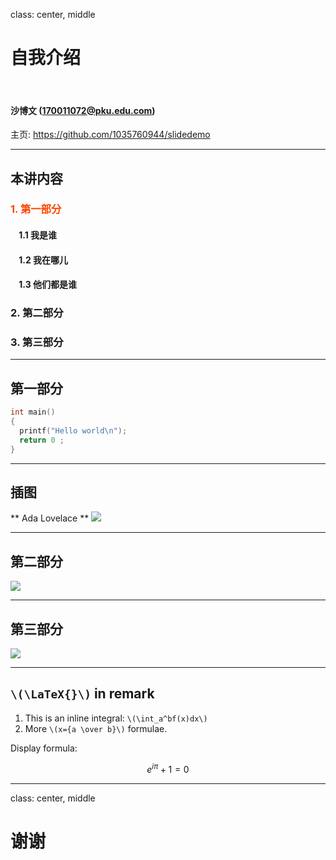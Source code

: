 class: center, middle

# 自我介绍

&nbsp;
&nbsp;

#### 沙博文 (170011072@pku.edu.com)  

主页: https://github.com/1035760944/slidedemo

---

## 本讲内容

### <font color="orangered">1. 第一部分</font>

#### &nbsp; &nbsp; 1.1 我是谁
#### &nbsp; &nbsp; 1.2 我在哪儿
#### &nbsp; &nbsp; 1.3 他们都是谁

### 2. 第二部分

### 3. 第三部分

---

## 第一部分

```c
int main()
{
  printf("Hello world\n");
  return 0 ;
}
```

---

## 插图

** Ada Lovelace **
![](https://img04.sogoucdn.com/net/a/04/link?url=http%3A%2F%2Fi01.pictn.sogoucdn.com%2Fc24fb3a595e30734&appid=122)


---

## 第二部分

![](http://pic.sogou.com/d?query=%E8%A5%BF%E6%9C%A8%E9%87%8E%E7%9C%9F%E5%A7%AC&ie=utf8&page=1&did=3&st=255&mode=255&phu=http%3A%2F%2Fpic51.nipic.com%2Ffile%2F20141025%2F19104397_122011231000_2.jpg&p=40230500)

---

## 第三部分

![](http://pic.sogou.com/d?query=%E8%A5%BF%E6%9C%A8%E9%87%8E%E7%9C%9F%E5%A7%AC&ie=utf8&page=1&did=9&st=255&mode=255&phu=http%3A%2F%2Fimg3.duitang.com%2Fuploads%2Fitem%2F201606%2F03%2F20160603174500_V8BNC.jpeg&p=40230500)

---
## `\(\LaTeX{}\)` in remark


1. This is an inline integral: `\(\int_a^bf(x)dx\)`
2. More `\(x={a \over b}\)` formulae.

Display formula:

$$e^{i\pi} + 1 = 0$$

---

class: center, middle

# 谢谢
